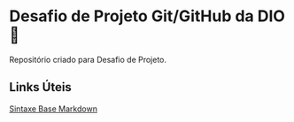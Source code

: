 # Desafio de Projeto Git/GitHub da DIO 📖
Repositório criado para Desafio de Projeto.

## Links Úteis
[Sintaxe Base Markdown](https://docs.pipz.com/central-de-ajuda/learning-center/guia-basico-de-markdown#open)
